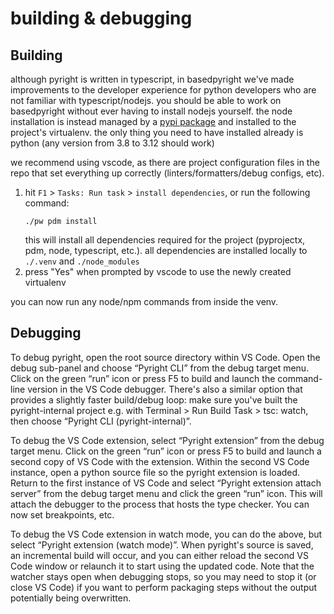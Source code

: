 # building & debugging

## Building

although pyright is written in typescript, in basedpyright we've made improvements to the developer experience for python developers who are not familiar with typescript/nodejs. you should be able to work on basedpyright without ever having to install nodejs yourself. the node installation is instead managed by a [pypi package](https://pypi.org/project/nodejs-wheel/) and installed to the project's virtualenv. the only thing you need to have installed already is python (any version from 3.8 to 3.12 should work)

we recommend using vscode, as there are project configuration files in the repo that set everything up correctly (linters/formatters/debug configs, etc).

1. hit `F1` > `Tasks: Run task` > `install dependencies`, or run the following command:
    ```
    ./pw pdm install
    ```
    this will install all dependencies required for the project (pyprojectx, pdm, node, typescript, etc.). all dependencies are installed locally to `./.venv` and `./node_modules`
2. press "Yes" when prompted by vscode to use the newly created virtualenv

you can now run any node/npm commands from inside the venv.

## Debugging

To debug pyright, open the root source directory within VS Code. Open the debug sub-panel and choose “Pyright CLI” from the debug target menu. Click on the green “run” icon or press F5 to build and launch the command-line version in the VS Code debugger. There's also a similar option that provides a slightly faster build/debug loop: make sure you've built the pyright-internal project e.g. with Terminal > Run Build Task > tsc: watch, then choose “Pyright CLI (pyright-internal)”.

To debug the VS Code extension, select “Pyright extension” from the debug target menu. Click on the green “run” icon or press F5 to build and launch a second copy of VS Code with the extension. Within the second VS Code instance, open a python source file so the pyright extension is loaded. Return to the first instance of VS Code and select “Pyright extension attach server” from the debug target menu and click the green “run” icon. This will attach the debugger to the process that hosts the type checker. You can now set breakpoints, etc.

To debug the VS Code extension in watch mode, you can do the above, but select “Pyright extension (watch mode)”. When pyright's source is saved, an incremental build will occur, and you can either reload the second VS Code window or relaunch it to start using the updated code. Note that the watcher stays open when debugging stops, so you may need to stop it (or close VS Code) if you want to perform packaging steps without the output potentially being overwritten.
